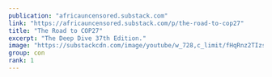 ```yaml
---
publication: "africauncensored.substack.com"
link: "https://africauncensored.substack.com/p/the-road-to-cop27"
title: "The Road to COP27"
excerpt: "The Deep Dive 37th Edition."
image: "https://substackcdn.com/image/youtube/w_728,c_limit/fHqRnz2TIzs"
group: con
rank: 1
---
```

